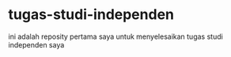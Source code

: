 # tugas-studi-independen
ini adalah reposity pertama saya untuk menyelesaikan tugas studi independen saya
